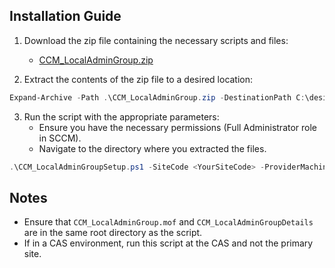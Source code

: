## Installation Guide

1. Download the zip file containing the necessary scripts and files:
   - [CCM_LocalAdminGroup.zip](link-to-zip-file)

2. Extract the contents of the zip file to a desired location:

```powershell
Expand-Archive -Path .\CCM_LocalAdminGroup.zip -DestinationPath C:\desired\location
```
3. Run the script with the appropriate parameters:
   - Ensure you have the necessary permissions (Full Administrator role in SCCM).
   - Navigate to the directory where you extracted the files.
   
```powershell
.\CCM_LocalAdminGroupSetup.ps1 -SiteCode <YourSiteCode> -ProviderMachineName <YourProviderMachineName> -CMDeviceCollectionName <YourCMDeviceCollectionName>
```
## Notes
- Ensure that `CCM_LocalAdminGroup.mof` and `CCM_LocalAdminGroupDetails` are in the same root directory as the script.
- If in a CAS environment, run this script at the CAS and not the primary site.
